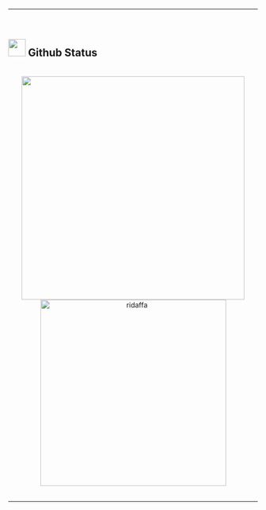 -----

<br>


## <img src="https://media.giphy.com/media/iY8CRBdQXODJSCERIr/giphy.gif" width="35"><b> Github Status </b>
<br>

<div align="center">

<a href="https://github.com/ridaffa/">
  <img src="https://github-readme-stats.vercel.app/api?username=ridaffa&include_all_commits=true&count_private=true&show_icons=true&line_height=20&title_color=66ff96&icon_color=2234AE&text_color=D3D3D3&bg_color=0,000000,130F40" width="450"/>
  <img src="https://github-readme-stats.vercel.app/api/top-langs?hide=html,css,jupyter%20notebook&username=ridaffa&show_icons=true&locale=en&layout=compact&line_height=20&title_color=66ff96&icon_color=2234AE&text_color=D3D3D3&bg_color=0,000000,130F40" width="375"  alt="ridaffa"/>

</a>
</div>

<br>

-----
